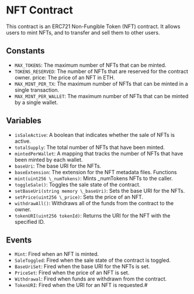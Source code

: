 # NFT Contract

This contract is an ERC721 Non-Fungible Token (NFT) contract. It allows users to mint NFTs, and to transfer and sell them to other users.

## Constants

- `MAX_TOKENS`: The maximum number of NFTs that can be minted.
- `TOKENS_RESERVED`: The number of NFTs that are reserved for the contract owner.
  price: The price of an NFT in ETH.
- `MAX_MINT_PER_TX`: The maximum number of NFTs that can be minted in a single transaction.
- `MAX_MINT_PER_WALLET`: The maximum number of NFTs that can be minted by a single wallet.

## Variables

- `isSaleActive`: A boolean that indicates whether the sale of NFTs is active.
- `totalSupply`: The total number of NFTs that have been minted.
- `mintedPerWallet`: A mapping that tracks the number of NFTs that have been minted by each wallet.
- `baseUri`: The base URI for the NFTs.
- `baseExtension`: The extension for the NFT metadata files.
  Functions
- `mint(uint256 \_numTokens)`: Mints \_numTokens NFTs to the caller.
- `toggleSale()`: Toggles the sale state of the contract.
- `setBaseUri(string memory \_baseUri)`: Sets the base URI for the NFTs.
- `setPrice(uint256 \_price)`: Sets the price of an NFT.
- `withdrawAll()`: Withdraws all of the funds from the contract to the owner.
- `tokenURI(uint256 tokenId)`: Returns the URI for the NFT with the specified ID.

## Events

- `Mint`: Fired when an NFT is minted.
- `SaleToggled`: Fired when the sale state of the contract is toggled.
- `BaseUriSet`: Fired when the base URI for the NFTs is set.
- `PriceSet`: Fired when the price of an NFT is set.
- `Withdrawal`: Fired when funds are withdrawn from the contract.
- `TokenURI`: Fired when the URI for an NFT is requested.#
